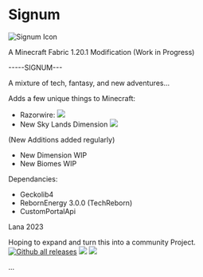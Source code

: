 
# Signum

![Signum Icon](https://images2.imgbox.com/41/35/rRHCx6I4_o.png "Signum Minecraft Fabric Mod")

A Minecraft Fabric 1.20.1 Modification
(Work in Progress)

-----SIGNUM---

A mixture of tech, fantasy, and new adventures... 

Adds a few unique things to Minecraft:



- Razorwire:
![](https://images2.imgbox.com/fa/3d/eirQN485_o.png)
- New Sky Lands Dimension
![](https://images2.imgbox.com/32/bf/OLGNCVFM_o.png)

(New Additions added regularly)
- New Dimension WIP
- New Biomes WIP

Dependancies:
- Geckolib4
- RebornEnergy 3.0.0
  (TechReborn)
- CustomPortalApi




Lana
2023

Hoping to expand and turn this into a community Project.
[![Github all releases](https://img.shields.io/github/downloads/princessaylana/Signum-1.20/total.svg)](https://GitHub.com/princessaylana/Signum-1.20/releases/)
![](https://img.shields.io/github/license/princessaylana/Signum-1.20)
[![](https://img.shields.io/github/v/release/princessaylana/Signum-1.20)](https://GitHub.com/princessaylana/Signum-1.20releases/)

...




